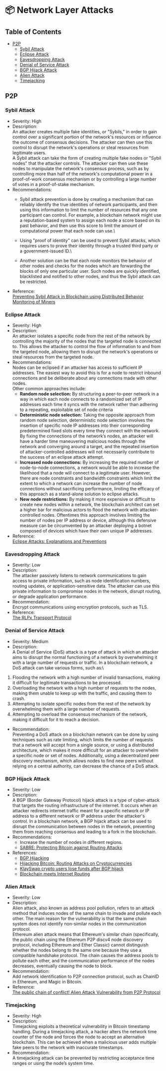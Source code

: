 # 📦 Network Layer Attacks

## Table of Contents

* [P2P](network-layer.md#p2p)
  * [Sybil Attack](network-layer.md#sybil-attack)
  * [Eclipse Attack](network-layer.md#eclipse-attack)
  * [Eavesdropping Attack](network-layer.md#eavesdropping-attack)
  * [Denial of Service Attack](network-layer.md#denial-of-service-attack)
  * [BGP Hijack Attack](network-layer.md#bgp-hijack-attack)
  * [Alien Attack](network-layer.md#alien-attack)
  * [Timejacking](network-layer.md#timejacking)

## P2P

### Sybil Attack

* Severity: High
* Description:\
  An attacker creates multiple fake identities, or "Sybils," in order to gain control over a significant portion of the network's resources or influence the outcome of consensus decisions. The attacker can then use this control to disrupt the network's operations or steal resources from legitimate users.\
  A Sybil attack can take the form of creating multiple fake nodes or "Sybil nodes" that the attacker controls. The attacker can then use these nodes to manipulate the network's consensus process, such as by controlling more than half of the network's computational power in a proof-of-work consensus mechanism or by controlling a large number of votes in a proof-of-stake mechanism.
* Recommendations:
  * Sybil attack prevention is done by creating a mechanism that can reliably identify the true identities of network participants, and then using this information to limit the number of resources that any one participant can control. For example, a blockchain network might use a reputation-based system to assign each node a score based on its past behavior, and then use this score to limit the amount of computational power that each node can use.\

  * Using "proof of identity" can be used to prevent Sybil attacks, which requires users to prove their identity through a trusted third party or a government-issued ID.\

  * Another solution can be that each node monitors the behavior of other nodes and checks for the nodes which are forwarding the blocks of only one particular user. Such nodes are quickly identified, blacklisted and notified to other nodes, and thus the Sybil attack can be restricted.
* Reference:\
  [Preventing Sybil Attack in Blockchain using Distributed Behavior Monitoring of Miners](https://ieeexplore.ieee.org/document/8944507)

### Eclipse Attack

* Severity: High
* Description:\
  An attacker isolates a specific node from the rest of the network by controlling the majority of the nodes that the targeted node is connected to. This allows the attacker to control the flow of information to and from the targeted node, allowing them to disrupt the network's operations or steal resources from the targeted node.
* Recommendations:\
  Nodes can be eclipsed if an attacker has access to sufficient IP addresses. The easiest way to avoid this is for a node to restrict inbound connections and be deliberate about any connections made with other nodes.\
  Other common approaches include:
  * **Random node selection:** By structuring a peer-to-peer network in a way in which each node connects to a randomized set of IP addresses each time it syncs with the network rather than adhering to a repeating, exploitable set of node criteria
  * **Deterministic node selection:** Taking the opposite approach from random node selection, deterministic node selection involves the insertion of specific node IP addresses into their corresponding predetermined fixed slots every time they connect with the network. By fixing the connections of the network’s nodes, an attacker will have a harder time maneuvering malicious nodes through the network and converging around a target, and the repeated insertion of attacker-controlled addresses will not necessarily contribute to the success of an eclipse attack attempt.
  * **Increased node connections:** By increasing the required number of node-to-node connections, a network would be able to increase the likelihood that a node will connect to a legitimate user. However, there are node constraints and bandwidth constraints which limit the extent to which a network can increase the number of node connections without sacrificing performance, limiting the efficacy of this approach as a stand-alone solution to eclipse attacks.
  * **New node restrictions:** By making it more expensive or difficult to create new nodes within a network, the blockchain architect can set a higher bar for malicious actors to flood the network with attacker-controlled nodes. Oftentimes this approach involves limiting the number of nodes per IP address or device, although this defensive measure can be circumvented by an attacker deploying a botnet composed of devices which have their own unique IP addresses.
* Reference:\
  [Eclipse Attacks: Explanations and Preventions](https://www.gemini.com/cryptopedia/eclipse-attacks-defense-bitcoin)

### Eavesdropping Attack

* Severity: Low
* Description:\
  The attacker passively listens to network communications to gain access to private information, such as node identification numbers, routing updates, or application-sensitive data. The attacker can use this private information to compromise nodes in the network, disrupt routing, or degrade application performance.
* Recommendation:\
  Encrypt communications using encryption protocols, such as TLS.
* Reference:\
  [The RLPx Transport Protocol](https://github.com/ethereum/devp2p/blob/master/rlpx.md)

### Denial of Service Attack

* Severity: Medium
* Description:\
  A Denial of Service (DoS) attack is a type of attack in which an attacker aims to disrupt the normal functioning of a network by overwhelming it with a large number of requests or traffic. In a blockchain network, a DoS attack can take various forms, such as:\


1. Flooding the network with a high number of invalid transactions, making it difficult for legitimate transactions to be processed.
2. Overloading the network with a high number of requests to the nodes, making them unable to keep up with the traffic, and causing them to crash.
3. Attempting to isolate specific nodes from the rest of the network by overwhelming them with a large number of requests.
4. Attempting to overload the consensus mechanism of the network, making it difficult for it to reach a decision.

* Recommendation:\
  Preventing a DoS attack on a blockchain network can be done by using techniques such as rate limiting, which limits the number of requests that a network will accept from a single source, or using a distributed architecture, which makes it more difficult for an attacker to overwhelm a specific node or set of nodes. Additionally, using a decentralized peer discovery mechanism, which allows nodes to find new peers without relying on a central authority, can decrease the chance of a DoS attack.

### BGP Hijack Attack

* Severity: Low
* Description:\
  A BGP (Border Gateway Protocol) hijack attack is a type of cyber-attack that targets the routing infrastructure of the internet. It occurs when an attacker redirects internet traffic meant for a specific network or IP address to a different network or IP address under the attacker's control. In a blockchain network, a BGP hijack attack can be used to disrupt the communication between nodes in the network, preventing them from reaching consensus and leading to a fork in the blockchain.
* Recommendations:
  * Increase the number of nodes in different regions.
  * [SABRE: Protecting Bitcoin against Routing Attacks](https://arxiv.org/abs/1808.06254)
* References:
  * [BGP Hijacking](https://en.wikipedia.org/wiki/BGP\_hijacking)
  * [Hijacking Bitcoin: Routing Attacks on Cryptocurrencies](https://ieeexplore.ieee.org/document/7958588)
  * [KlaySwap crypto users lose funds after BGP hijack](https://medium.com/s2wblog/post-mortem-of-klayswap-incident-through-bgp-hijacking-898f26727d66)
  * [Blockchain meets Internet Routing](https://btc-hijack.ethz.ch/)

### Alien Attack

* Severity: Low
* Description:\
  Alien attack, also known as address pool pollution, refers to an attack method that induces nodes of the same chain to invade and pollute each other. The main reason for the vulnerability is that the same chain system does not identify non-similar nodes in the communication protocol.\
  Ethereum alien attack means that Ethereum's similar chain (specifically, the public chain using the Ethereum P2P discv4 node discovery protocol, including Ethereum and Ether Classic) cannot distinguish whether the nodes belong to the same one because they use a compatible handshake protocol. The chain causes the address pools to pollute each other, and the communication performance of the nodes decreases, eventually causing the node to block.
* Recommendation:\
  Add network identification to P2P connection protocol, such as ChainID in Ethereum, and Magic in Bitcoin.
* Reference:\
  [The public chain of conflict! Alien Attack Vulnerability from P2P Protocol](https://blocking.net/1999/the-public-chain-of-conflict-alien-attack-vulnerability-from-p2p-protocol/)

### Timejacking

* Severity: High
* Description:\
  Timejacking exploits a theoretical vulnerability in Bitcoin timestamp handling. During a timejacking attack, a hacker alters the network time counter of the node and forces the node to accept an alternative blockchain. This can be achieved when a malicious user adds multiple fake peers to the network with inaccurate timestamps.
* Recommendation:\
  A timejacking attack can be prevented by restricting acceptance time ranges or using the node’s system time.

